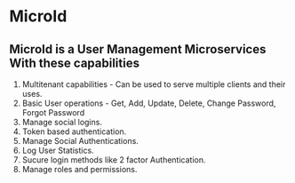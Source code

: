 # MicroId

## MicroId is a User Management Microservices With these capabilities

1. Multitenant capabilities - Can be used to serve multiple clients and their uses.
2. Basic User operations - Get, Add, Update, Delete, Change Password, Forgot Password
3. Manage social logins.
4. Token based authentication.
5. Manage Social Authentications.
6. Log User Statistics.
7. Sucure login methods like 2 factor Authentication.
8. Manage roles and permissions.



